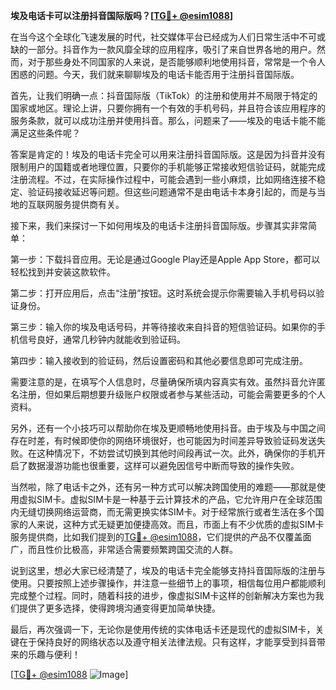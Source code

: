 **埃及电话卡可以注册抖音国际版吗？[[TG💪+ @esim1088](https://t.me/s/esim1088)]**

在当今这个全球化飞速发展的时代，社交媒体平台已经成为人们日常生活中不可或缺的一部分。抖音作为一款风靡全球的应用程序，吸引了来自世界各地的用户。然而，对于那些身处不同国家的人来说，是否能够顺利地使用抖音，常常是一个令人困惑的问题。今天，我们就来聊聊埃及的电话卡能否用于注册抖音国际版。

首先，让我们明确一点：抖音国际版（TikTok）的注册和使用并不局限于特定的国家或地区。理论上讲，只要你拥有一个有效的手机号码，并且符合该应用程序的服务条款，就可以成功注册并使用抖音。那么，问题来了——埃及的电话卡能不能满足这些条件呢？

答案是肯定的！埃及的电话卡完全可以用来注册抖音国际版。这是因为抖音并没有限制用户的国籍或者地理位置，只要你的手机能够正常接收短信验证码，就能完成注册流程。不过，在实际操作过程中，可能会遇到一些小麻烦，比如网络连接不稳定、验证码接收延迟等问题。但这些问题通常不是由电话卡本身引起的，而是与当地的互联网服务提供商有关。

接下来，我们来探讨一下如何用埃及的电话卡注册抖音国际版。步骤其实非常简单：

第一步：下载抖音应用。无论是通过Google Play还是Apple App Store，都可以轻松找到并安装这款软件。

第二步：打开应用后，点击“注册”按钮。这时系统会提示你需要输入手机号码以验证身份。

第三步：输入你的埃及电话号码，并等待接收来自抖音的短信验证码。如果你的手机信号良好，通常几秒钟内就能收到验证码。

第四步：输入接收到的验证码，然后设置密码和其他必要信息即可完成注册。

需要注意的是，在填写个人信息时，尽量确保所填内容真实有效。虽然抖音允许匿名注册，但如果后期想要升级账户权限或者参与某些活动，可能会需要更多的个人资料。

另外，还有一个小技巧可以帮助你在埃及更顺畅地使用抖音。由于埃及与中国之间存在时差，有时候即使你的网络环境很好，也可能因为时间差异导致验证码发送失败。在这种情况下，不妨尝试切换到其他时间段再试一次。此外，确保你的手机开启了数据漫游功能也很重要，这样可以避免因信号中断而导致的操作失败。

当然啦，除了电话卡之外，还有另一种方式可以解决跨国使用的难题——那就是使用虚拟SIM卡。虚拟SIM卡是一种基于云计算技术的产品，它允许用户在全球范围内无缝切换网络运营商，而无需更换实体SIM卡。对于经常旅行或者生活在多个国家的人来说，这种方式无疑更加便捷高效。而且，市面上有不少优质的虚拟SIM卡服务提供商，比如我们提到的[TG💪+ @esim1088](https://t.me/s/esim1088)，它们提供的产品不仅覆盖面广，而且性价比极高，非常适合需要频繁跨国交流的人群。

说到这里，想必大家已经清楚了，埃及的电话卡完全能够支持抖音国际版的注册与使用。只要按照上述步骤操作，并注意一些细节上的事项，相信每位用户都能顺利完成整个过程。同时，随着科技的进步，像虚拟SIM卡这样的创新解决方案也为我们提供了更多选择，使得跨境沟通变得更加简单快捷。

最后，再次强调一下，无论你是使用传统的实体电话卡还是现代的虚拟SIM卡，关键在于保持良好的网络状态以及遵守相关法律法规。只有这样，才能享受到抖音带来的乐趣与便利！

[[TG💪+ @esim1088](https://t.me/s/esim1088) ![Image](https://i.postimg.cc/4NQfJmqS/Snipaste-2025-05-13-00-14-12.png)]